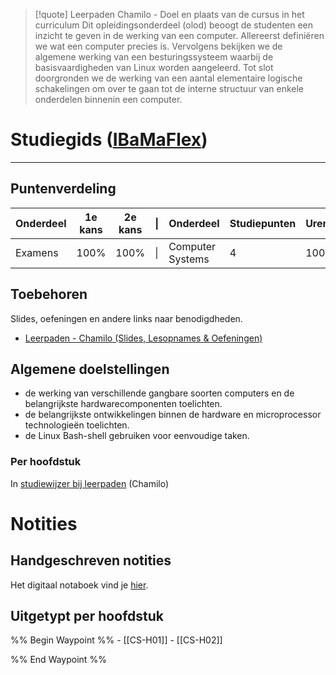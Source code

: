 >[!quote] Leerpaden Chamilo - Doel en plaats van de cursus in het curriculum
>Dit opleidingsonderdeel (olod) beoogt de studenten een inzicht te geven in de werking van een computer. Allereerst definiëren we wat een computer precies is. Vervolgens bekijken we de algemene werking van een besturingssysteem waarbij de basisvaardigheden van Linux worden aangeleerd. Tot slot doorgronden we de werking van een aantal elementaire logische schakelingen om over te gaan tot de interne structuur van enkele onderdelen binnenin een computer.

# Studiegids ([IBaMaFlex](https://bamaflexweb.hogent.be/BMFUIDetailxOLOD.aspx?b=5&c=1&a=180976))
---
## Puntenverdeling 

| Onderdeel | 1e kans | 2e kans | \|  | Onderdeel        | Studiepunten | Uren |
| --------- | ------- | ------- | --- | ---------------- | ------------ | ---- |
| Examens   | 100%    | 100%    | \|  | Computer Systems | 4            | 100  |
## Toebehoren
Slides, oefeningen en andere links naar benodigdheden.
- [Leerpaden - Chamilo (Slides, Lesopnames & Oefeningen)](https://chamilo.hogent.be/index.php?go=CourseViewer&application=Chamilo%5CApplication%5CWeblcms&course=59249&tool=LearningPath&browser=Table&tool_action=Browser)

## Algemene doelstellingen
- de werking van verschillende gangbare soorten computers​​ en de belangrijkste hardwarecomponenten toelichten.​​
- de belangrijkste ontwikkelingen binnen de hardware en microprocessor technologieën toelichten.​​
- de Linux Bash-shell gebruiken voor eenvoudige taken.​

### Per hoofdstuk
In [studiewijzer bij leerpaden](https://chamilo.hogent.be/index.php?application=Chamilo%5CApplication%5CWeblcms&go=CourseViewer&course=59249&tool=LearningPath&tool_action=ComplexDisplay&publication=2396043&preview_content_object_id=4830731&learning_path_action=Viewer&child_id=141723) (Chamilo)

<div class="notes-links">
<h1>Notities</h1>
<h2>Handgeschreven notities</h2>
<p>Het digitaal notaboek vind je  <a href="https://drive.google.com/drive/folders/19MFfBkp48F4e63byHzHa5kYravR2JxWS?usp=sharing">hier</a>.</p>

<h2>Uitgetypt per hoofdstuk</h2>
<div class="waypoint">
%% Begin Waypoint %%
- [[CS-H01]]
- [[CS-H02]]

%% End Waypoint %%
</div>
</div>